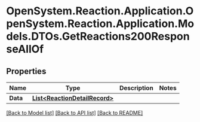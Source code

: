 # OpenSystem.Reaction.Application.OpenSystem.Reaction.Application.Models.DTOs.GetReactions200ResponseAllOf

## Properties

Name | Type | Description | Notes
------------ | ------------- | ------------- | -------------
**Data** | [**List&lt;ReactionDetailRecord&gt;**](ReactionDetailRecord.md) |  | 

[[Back to Model list]](../README.md#documentation-for-models) [[Back to API list]](../README.md#documentation-for-api-endpoints) [[Back to README]](../README.md)


